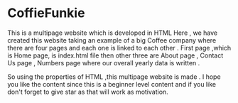 # CoffieFunkie
This is a multipage website which is developed in HTML
Here , we have created this website taking an example of a big Coffee company where there are four pages and each one is linked to each other . First page ,which is Home
page, is index.html file then other three are About page , Contact Us page , Numbers page where our overall yearly data is written .

So using the properties of HTML ,this multipage website is made .
I hope you like the content since this is a beginner level content and if you like don't forget to give star as that will work as motivation.
